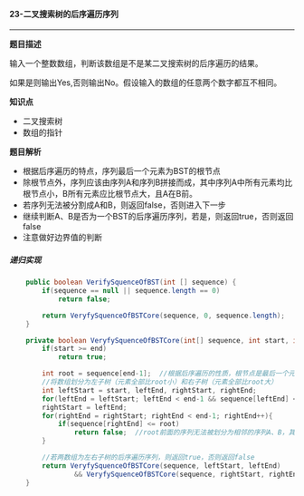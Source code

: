#### 23-二叉搜索树的后序遍历序列

***



**题目描述**

输入一个整数数组，判断该数组是不是某二叉搜索树的后序遍历的结果。

如果是则输出Yes,否则输出No。假设输入的数组的任意两个数字都互不相同。



**知识点**

* 二叉搜索树
* 数组的指针



**题目解析**

* 根据后序遍历的特点，序列最后一个元素为BST的根节点
* 除根节点外，序列应该由序列A和序列B拼接而成，其中序列A中所有元素均比根节点小，B所有元素应比根节点大，且A在B前。
* 若序列无法被分割成A和B，则返回false，否则进入下一步
* 继续判断A、B是否为一个BST的后序遍历序列，若是，则返回true，否则返回false
* 注意做好边界值的判断



##### 递归实现

```java
    public boolean VerifySquenceOfBST(int [] sequence) {
        if(sequence == null || sequence.length == 0)
            return false;

        return VeryfySquenceOfBSTCore(sequence, 0, sequence.length);
    }

    private boolean VeryfySquenceOfBSTCore(int[] sequence, int start, int end){
        if(start >= end)
            return true;

        int root = sequence[end-1];  //根据后序遍历的性质，根节点是最后一个元素
        //将数组划分为左子树（元素全部比root小）和右子树（元素全部比root大）
        int leftStart = start, leftEnd, rightStart, rightEnd;
        for(leftEnd = leftStart; leftEnd < end-1 && sequence[leftEnd] < root; leftEnd++);  //左子树
        rightStart = leftEnd;
        for(rightEnd = rightStart; rightEnd < end-1; rightEnd++){
            if(sequence[rightEnd] <= root)
                return false;  //root前面的序列无法被划分为相邻的序列A、B，其中A所有的元素比root小，B所有的元素比root大
        }

        //若两数组为左右子树的后序遍历序列，则返回true，否则返回false
        return VeryfySquenceOfBSTCore(sequence, leftStart, leftEnd)
                && VeryfySquenceOfBSTCore(sequence, rightStart, rightEnd);
    }
```